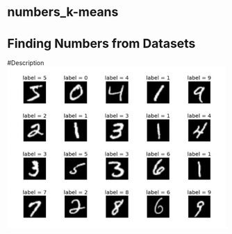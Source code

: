 # numbers_k-means
# Finding Numbers from Datasets

#Description
![Alt text](https://github.com/devanshi-pratiher/numbers_k-means/blob/main/k-means.png?raw=true "Optional Title")
